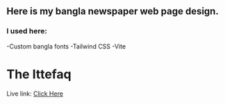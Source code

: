 ## Here is my bangla newspaper web page design.

### I used here:

-Custom bangla fonts
-Tailwind CSS
-Vite

# The Ittefaq
Live link: <a href="https://the-ittefaq-news.netlify.app/">Click Here</a>